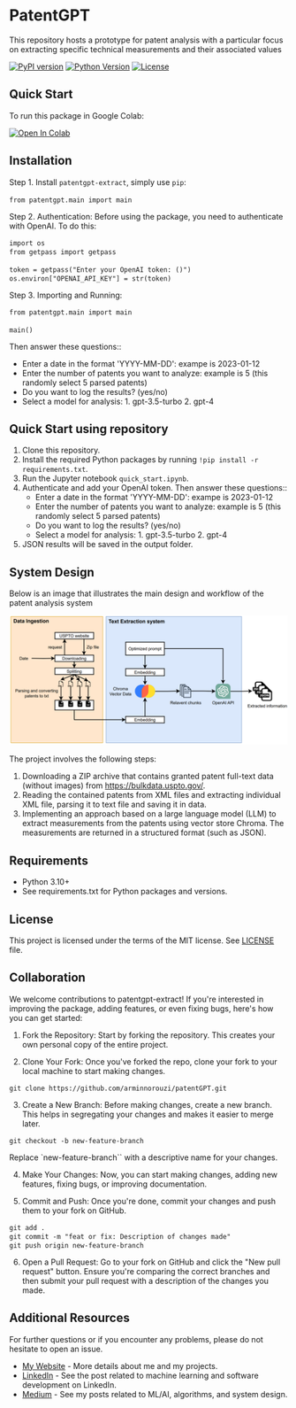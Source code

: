 # PatentGPT

This repository hosts a prototype for patent analysis with a particular focus on extracting specific technical measurements and their associated values

[![PyPI version](https://badge.fury.io/py/patentgpt-extract.svg)](https://pypi.org/project/patentgpt-extract/) [![Python Version](https://img.shields.io/pypi/pyversions/patentgpt-extract.svg)](https://pypi.org/project/patentgpt-extract/) [![License](https://img.shields.io/github/license/arminnorouzi/patentGPT)](https://github.com/arminnorouzi/patentGPT/blob/main/LICENSE)

## Quick Start

To run this package in Google Colab:

[![Open In Colab](https://colab.research.google.com/assets/colab-badge.svg)](https://colab.research.google.com/github/arminnorouzi/patentGPT/blob/main/quick_start.ipynb)

## Installation

Step 1. Install `patentgpt-extract`, simply use `pip`:

`from patentgpt.main import main`

Step 2. Authentication: Before using the package, you need to authenticate with OpenAI. To do this:

```
import os
from getpass import getpass

token = getpass("Enter your OpenAI token: ()")
os.environ["OPENAI_API_KEY"] = str(token)
```

Step 3. Importing and Running:

```
from patentgpt.main import main

main()
```

Then answer these questions::

- Enter a date in the format 'YYYY-MM-DD': exampe is 2023-01-12
- Enter the number of patents you want to analyze: example is 5 (this randomly select 5 parsed patents)
- Do you want to log the results? (yes/no)
- Select a model for analysis: 1. gpt-3.5-turbo 2. gpt-4

## Quick Start using repository

1. Clone this repository.
2. Install the required Python packages by running `!pip install -r requirements.txt`.
3. Run the Jupyter notebook `quick_start.ipynb`.
4. Authenticate and add your OpenAI token. Then answer these questions::
   - Enter a date in the format 'YYYY-MM-DD': exampe is 2023-01-12
   - Enter the number of patents you want to analyze: example is 5 (this randomly select 5 parsed patents)
   - Do you want to log the results? (yes/no)
   - Select a model for analysis: 1. gpt-3.5-turbo 2. gpt-4
5. JSON results will be saved in the output folder.

## System Design

Below is an image that illustrates the main design and workflow of the patent analysis system

![System Design](https://github.com/arminnorouzi/patentGPT/blob/main/images/system.png?raw=true)

The project involves the following steps:

1. Downloading a ZIP archive that contains granted patent full-text data (without images) from https://bulkdata.uspto.gov/.
2. Reading the contained patents from XML files and extracting individual XML file, parsing it to text file and saving it in data.
3. Implementing an approach based on a large language model (LLM) to extract measurements from the patents using vector store Chroma. The measurements are returned in a structured format (such as JSON).

## Requirements

- Python 3.10+
- See requirements.txt for Python packages and versions.

## License

This project is licensed under the terms of the MIT license. See [LICENSE](LICENSE) file.

## Collaboration

We welcome contributions to patentgpt-extract! If you're interested in improving the package, adding features, or even fixing bugs, here's how you can get started:

1. Fork the Repository: Start by forking the repository. This creates your own personal copy of the entire project.

2. Clone Your Fork: Once you've forked the repo, clone your fork to your local machine to start making changes.

```
git clone https://github.com/arminnorouzi/patentGPT.git
```

3. Create a New Branch: Before making changes, create a new branch. This helps in segregating your changes and makes it easier to merge later.

```
git checkout -b new-feature-branch
```

Replace `new-feature-branch`` with a descriptive name for your changes.

4. Make Your Changes: Now, you can start making changes, adding new features, fixing bugs, or improving documentation.

5. Commit and Push: Once you're done, commit your changes and push them to your fork on GitHub.

```
git add .
git commit -m "feat or fix: Description of changes made"
git push origin new-feature-branch
```

6. Open a Pull Request: Go to your fork on GitHub and click the "New pull request" button. Ensure you're comparing the correct branches and then submit your pull request with a description of the changes you made.

## Additional Resources

For further questions or if you encounter any problems, please do not hesitate to open an issue.

- [My Website](https://arminnorouzi.github.io/) - More details about me and my projects.
- [LinkedIn](https://www.linkedin.com/in/arminnorouzi/) - See the post related to machine learning and software development on LinkedIn.
- [Medium](https://arminnorouzi.medium.com/) - See my posts related to ML/AI, algorithms, and system design.
